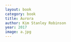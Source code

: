 ```yaml
---
layout: book
category: book
title: Aurora
author: Kim Stanley Robinson
year: 2017
image: a.jpg
---
```

